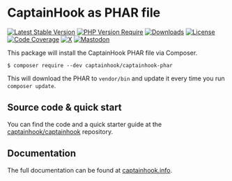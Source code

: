 # CaptainHook as PHAR file

[![Latest Stable Version](https://poser.pugx.org/captainhook/captainhook-phar/v/stable.svg?v=1)](https://packagist.org/packages/captainhook/captainhook)
[![PHP Version Require](https://poser.pugx.org/captainhook/captainhook/require/php)](https://packagist.org/packages/captainhook/captainhook)
[![Downloads](https://poser.pugx.org/captainhook/captainhook-phar/downloads)](https://packagist.org/packages/captainhook/captainhook)
[![License](https://poser.pugx.org/captainhook/captainhook/license.svg?v=1)](https://packagist.org/packages/captainhook/captainhook)
[![Code Coverage](https://scrutinizer-ci.com/g/captainhookphp/captainhook/badges/coverage.png?b=main&v=1)](https://scrutinizer-ci.com/g/captainhookphp/captainhook/?branch=master)
[![X](https://img.shields.io/badge/X-%40captainhookphp-black.svg)](https://twitter.com/intent/user?screen_name=captainhookphp)
[![Mastodon](https://img.shields.io/badge/Mastodon-%40captainhook-purple.svg)](https://phpc.social/@captainhook)


This package will install the CaptainHook PHAR file via Composer.

    $ composer require --dev captainhook/captainhook-phar

This will download the PHAR to `vendor/bin` and update it every time you run `composer update`.

## Source code & quick start

You can find the code and a quick starter guide at the [captainhook/captainhook](https://github.com/captainhookphp/captainhook) repository.

## Documentation

The full documentation can be found at [captainhook.info](http://php.captainhook.info).
